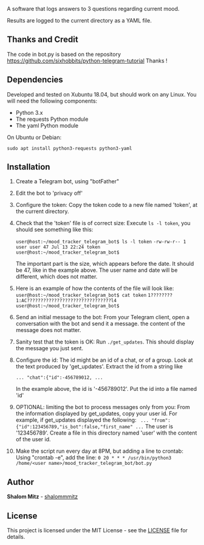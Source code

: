A software that logs answers to 3 questions regarding current mood.

Results are logged to the current directory as a YAML file.

## Thanks and Credit

   The code in bot.py is based on the repository 
   https://github.com/sixhobbits/python-telegram-tutorial
   Thanks !

## Dependencies 

Developed and tested on Xubuntu 18.04, but should work on any Linux.
You will need the following components:
   
   - Python 3.x
   - The requests Python module
   - The yaml Python module
  
On Ubuntu or Debian: 
  
   `sudo apt install python3-requests python3-yaml`

## Installation

   1. Create a Telegram bot, using "botFather"
   2. Edit the bot to 'privacy off'
   3. Configure the token: 
      Copy the token code to a new file named 'token', at the current directory.
   4. Check that the 'token' file is of correct size:
      Execute `ls -l token`, you should see something like this:

        `user@host:~/mood_tracker_telegram_bot$ ls -l token`
        `-rw-rw-r-- 1 user user 47 Jul 13 22:24 token`
        `user@host:~/mood_tracker_telegram_bot$`
 
      The important part is the size, which appears before the date. It should be 47, like in the example above. The user name and date will be different, which does not matter.
      
   5. Here is an example of how the contents of the file will look like: 
        `user@host:~/mood_tracker_telegram_bot$ cat token`
        `1????????1:AC???????????????????????????????l4`
        `user@host:~/mood_tracker_telegram_bot$`

   4. Send an initial message to the bot:
      From your Telegram client, open a conversation with the bot and send it a message. the content of the message does not matter.
   5. Sanity test that the token is OK:
      Run `./get_updates`. This should display the message you just sent.
   6. Configure the id:
      The id might be an id of a chat, or of a group.
      Look at the text produced by 'get_updates'. Extract the id from a string like 

      `... "chat":{"id":-456789012, ...`

      In the example above, the id is '-456789012'. Put the id into a file named 'id'
   7. OPTIONAL: limiting the bot to process messages only from you:
      From the information displayed by get_updates, copy your user id.
      For example, if get_updates displayed the following:
           ` ... "from":{"id":123456789,"is_bot":false,"first_name" ...`
      The user is '123456789'. 
      Create a file in this directory named 'user' with the content of the user id.

   8. Make the script run every day at 8PM, but adding a line to crontab:
      Using "crontab -e", add the line:
      `0 20 * * * /usr/bin/python3 /home/<user name>/mood_tracker_telegram_bot/bot.py`
## Author

**Shalom Mitz** - [shalommmitz](https://github.com/shalommmitz)

## License

This project is licensed under the MIT License - see the [LICENSE](LICENSE ) file for details.


